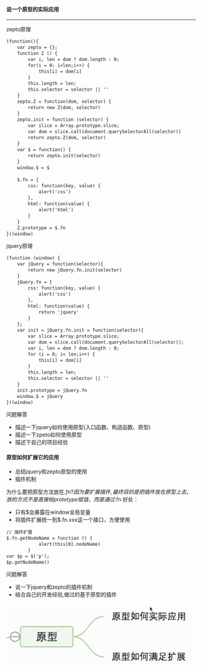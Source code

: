 ####  说一个原型的实际应用
---
zepto原理
```
(function(){
    var zepto = {};
    function Z () {
        var i, len = dom ? dom.length : 0;
        for(i = 0; i<len;i++) {
            this[i] = dom[i]
        }
        this.length = len;
        this.selector = selector || ''
    }
    zepto.Z = function(dom, selector) {
        return new Z(dom, selector)
    }
    zepto.init = function (selector) {
        var slice = Array.prototype.slice;
        var dom = slice.call(document.querySelectorAll(selector))
        return zepto.Z(dom, selector)
    }
    var $ = function() {
        return zepto.init(selector)
    }
    window.$ = $

    $.fn = {
        css: function(key, value) {
            alert('css')
        },
        html: function(value) {
            alert('html')
        }
    }
    Z.prototype = $.fn
})(window)
```
jquery原理
```
(function (window) {
    var jQuery = function(selector){
        return new jQuery.fn.init(selector)
    }
    jQuery.fn = {
        css: function(key, value) {
            alert('css')
        },
        html: function(value) {
            return 'jquery'
        }
    };
    var init = jQuery.fn.init = function(selector){
        var slice = Array.prototype.slice;
        var dom = slice.call(document.querySelectorAll(selector));
        var i, len = dom ? dom.length : 0;
        for (i = 0; i< len;i++) {
            this[i] = dom[i]
        }
        this.length = len;
        this.selector = selector || ''
    }
    init.prototype = jQuery.fn
    window.$ = jQuery
})(window)
```
问题解答
* 描述一下jquery如何使用原型(入口函数、构造函数、原型)
* 描述一下zpeto如何使用原型
* 描述下自己的项目经验


####  原型如何扩展它的应用
* 总结jquery和zepto原型的使用
* 插件机制

为什么要把原型方法放在$.fn?
因为要扩展插件,最终目的是把插件放在原型上去，放的方式不是直接给prototype赋值，而是通过$.fn
好处：
* 只有$会暴露在window全局变量
* 将插件扩展统一到$.fn.xxx这一个接口，方便使用
```
// 插件扩展
$.fn.getNodeName = function () {
            alert(this[0].nodeName) 
        }
var $p = $('p');
$p.getNodeName()
```
问题解答
* 说一下jquery和zepto的插件机制
* 结合自己的开发经验,做过的基于原型的插件

<img src= '../images/39061605451274_.pic.jpg'>